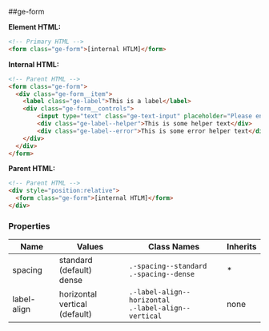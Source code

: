 

##ge-form

**Element HTML:**
```html
<!-- Primary HTML -->
<form class="ge-form">[internal HTLM]</form>
```

**Internal HTML:**
```html
<!-- Parent HTML -->
<form class="ge-form">
  <div class="ge-form__item">
    <label class="ge-label">This is a label</label>
    <div class="ge-form__controls">
        <input type="text" class="ge-text-input" placeholder="Please enter something">
        <div class="ge-label--helper">This is some helper text</div>
        <div class="ge-label--error">This is some error helper text</div>
    </div>
  </div>
</form>
```

**Parent HTML:**
```html
<!-- Parent HTML -->
<div style="position:relative">
  <form class="ge-form">[internal HTLM]</form>
</div>
```

### Properties

| Name | Values | Class Names | Inherits | 
| -------- | ----------- | --------- | ---------- |
| spacing | standard (default)<br /> dense | `.-spacing--standard`<br /> `.-spacing--dense` | * |
| label-align | horizontal<br /> vertical (default) | `.-label-align--horizontal`<br /> `.-label-align--vertical` | none

